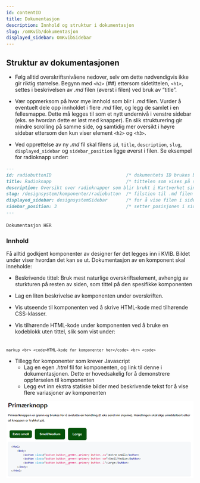 ```yaml
---
id: contentID
title: Dokumentasjon
description: Innhold og struktur i dokumentasjon
slug: /omKvib/dokumentasjon
displayed_sidebar: OmKvibSidebar
---
```


## Struktur av dokumentasjonen

* Følg alltid overskriftsnivåene nedover, selv om dette nødvendigvis ikke gir riktig størrelse. Begynn med <code><h2\></code> (##) ettersom sidetittelen, <code><h1\></code>, settes i beskrivelsen av _.md_ filen (øverst i filen) ved bruk av “title”.

* Vær oppmerksom på hvor mye innhold som blir i _.md_ filen. Vurder å eventuelt dele opp innholdet i flere _.md_ filer, og legg de samlet i en fellesmappe. Dette må legges til som et nytt undernivå i venstre sidebar (eks. se hvordan dette er løst med knapper).
  En slik strukturering gir mindre scrolling på samme side, og samtidig mer oversikt i høyre sidebar ettersom den kun viser element <code><h2\></code> og <code><h3\></code>.

* Ved opprettelse av ny _.md_ fil skal filens <code>id</code>, <code>title</code>, <code>description</code>, <code>slug</code>, <code>displayed_sidebar</code> og <code>sidebar_position</code> ligge øverst i filen. Se eksempel for radioknapp under:
```markdown title='docs/designsystems/Komponenter/radiobuttons.md'
---
id: radiobuttonID                            /* dokumentets ID brukes blant annet til å legge .md-filen i sidemenyen */
title: Radioknapp                            /* tittelen som vises på siden */
description: Oversikt over radioknapper som blir brukt i Kartverket sine løsninger.
slug: /designsystem/komponenter/radiobutton  /* filstien til .md filen */                  
displayed_sidebar: designsystemSidebar       /* for å vise filen i sidebaren til designsystems */
sidebar_position: 3                          /* setter posisjonen i sidebaren */
---

Dokumentasjon HER
```

### Innhold
<p class="body-text body-text--sml">
Få alltid godkjent komponenter av designer før det legges inn i KVIB. Bildet under viser hvordan det kan se ut. Dokumentasjon av en komponent skal inneholde:

* Beskrivende tittel: Bruk mest naturlige overskriftselement, avhengig av sturkturen på resten av siden, som tittel på den spesifikke komponenten


* Lag en liten beskrivelse av komponenten under overskriften.


* Vis utseende til komponenten ved å skrive HTML-kode med tilhørende CSS-klasser.


* Vis tilhørende HTML-kode under komponenten ved å bruke en kodeblokk uten tittel, slik som vist under: 

<code> ```markup
<br>
<code>HTML-kode for komponenter her</code>
<br>
<code> ``` </code>
</code> 


  
* Tillegg for komponenter som krever Javascript
  - Lag en egen _.html_ fil for komponenten, og link til denne i dokumentasjonen. Dette er hovedsakelig for å demonstrere oppførselen til komponenten
  - Legg evt inn ekstra statiske bilder med beskrivende tekst for å vise flere variasjoner av komponenten

</p>

![documenting_example](/img/image_docs/documenting_example.PNG 'Eksempel: Statisk bilde av grønn primærknapp')